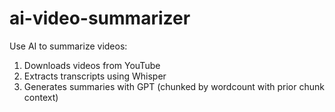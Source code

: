 # ai-video-summarizer

Use AI to summarize videos: 
1. Downloads videos from YouTube
2. Extracts transcripts using Whisper
3. Generates summaries with GPT (chunked by wordcount with prior chunk context)
